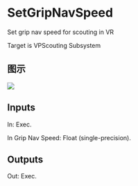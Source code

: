 # SetGripNavSpeed

Set grip nav speed for scouting in VR

Target is VPScouting Subsystem

## 图示

![]($-20221218-21312453.png)

## Inputs

In: Exec.

In Grip Nav Speed: Float (single-precision).  

## Outputs

Out: Exec.

